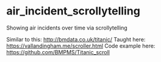 # air_incident_scrollytelling
Showing air incidents over time via scrollytelling

Similar to this: http://bmdata.co.uk/titanic/
Taught here: https://vallandingham.me/scroller.html
Code example here: https://github.com/BMPMS/Titanic_scroll
